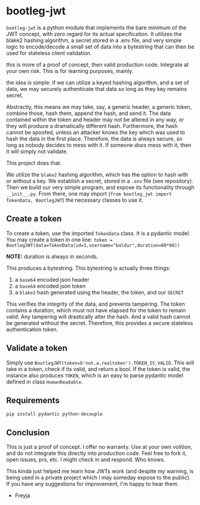 # bootleg-jwt

`bootleg-jwt` is a python module that implements the bare minimum of the JWT concept, with zero regard for its actual specification. It utilizes the blake2 hashing algorithm, a secret stored in a .env file, and very simple logic to encode/decode a small set of data into a bytestring that can then be used for stateless client validation.

this is more of a proof of concept, then valid production code. Integrate at your own risk. This is for learning purposes, mainly.

the idea is simple: If we can utilize a keyed hashing algorithm, and a set of data, we may securely authenticate that data so long as they key remains secret.

Abstractly, this means we may take, say, a generic header, a generic token, combine those, hash them, append the hash, and send it. The data contained within the token and header may not be altered in any way, or they will produce a dramatically different hash. Furthermore, the hash cannot be spoofed, unless an attacker knows the key which was used to hash the data in the first place. Therefore, the data is always secure, so long as nobody decides to mess with it. If someone *does* mess with it, then it will simply not validate.

This project does that.

We utilize the `blake2` hashing algorithm, which has the option to hash with or without a key. We establish a secret, stored in a `.env` file (see repository). Then we build our very simple program, and expose its functionality through `__init__.py`. From there, one may import (`from bootleg_jwt import TokenData, BootlegJWT`) the necessary classes to use it.

## Create a token

To create a token, use the imported `TokenData` class. It is a pydantic model. You may create a token in one line: `token = BootlegJWT(data=TokenData(id=1,username="baldur",duration=60*60))`

__NOTE:__ duration is always in seconds.

This produces a bytestring. This bytestring is actually three things:

1. a `base64` encoded json header
2. a `base64` encoded json token
3. a `blake2` hash generated using the header, the token, and our `SECRET`

This verifies the integrity of the data, and prevents tampering. The token contains a duration, which must not have elapsed for the token to remain valid. Any tampering will drastically alter the hash. And a valid hash cannot be generated without the secret. Therefore, this provides a secure stateless authentication token.

## Validate a token

Simply use `BootlegJWT(token=b'not.a.realtoken').TOKEN_IS_VALID`. This will take in a token, check if its valid, and return a bool. If the token is valid, the instance also produces `TOKEN`, which is an easy to parse pydantic model defined in class `HumanReadable`.

## Requirements

`pip install pydantic python-decouple`

## Conclusion

This is just a proof of concept. I offer no warranty. Use at your own volition, and do not integrate this directly into production code. Feel free to fork it, open issues, prs, etc. I might check in and respond. Who knows.

This kinda just helped me learn how JWTs work (and despite my warning, is being used in a private project which I may someday expose to the public). If you have any suggestions for improvement, I'm happy to hear them.

- Freyja
